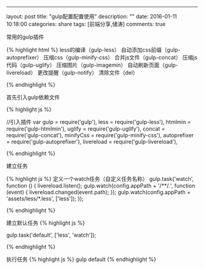 ---
layout: post
title:  "gulp配置配置使用"
description: ""
date:   2016-01-11 10:18:00
categories: share
tags: [前端分享,储涛]
comments: true


常用的gulp插件

{% highlight html %}
less的编译（gulp-less）
自动添加css前缀（gulp-autoprefixer）
压缩css（gulp-minify-css）
合并js文件（gulp-concat）
压缩js代码（gulp-uglify）
压缩图片（gulp-imagemin）
自动刷新页面（gulp-livereload）
更改提醒（gulp-notify）
清除文件（del）

{% endhighlight %}


首先引入gulp依赖文件

{% highlight js %}

//引入插件
var gulp = require('gulp'),
    less = require('gulp-less'),
    htmlmin = require('gulp-htmlmin'),
    uglify = require('gulp-uglify'),
    concat = require('gulp-concat'),
    minifyCss = require('gulp-minify-css'),
    autoprefixer = require('gulp-autoprefixer'),
    livereload = require('gulp-livereload'),

{% endhighlight %}


建立任务

{% highlight js %}
  定义一个watch任务（自定义任务名称）
  gulp.task('watch', function () {
      livereload.listen();
      gulp.watch(config.appPath + '/**/*.*', function (event) {
          livereload.changed(event.path);
      });
      gulp.watch(config.appPath + 'assets/less/*.less', ['less']);
  });

{% endhighlight %}


建立默认任务
{% highlight js %}

gulp.task('default', ['less', 'watch']);

{% endhighlight %}



执行任务
{% highlight js %}
    gulp default
{% endhighlight %}
